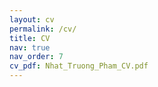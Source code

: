 ```yaml
---
layout: cv
permalink: /cv/
title: CV
nav: true
nav_order: 7
cv_pdf: Nhat_Truong_Pham_CV.pdf
---
```

